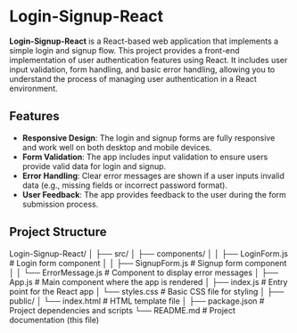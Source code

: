 # Login-Signup-React

**Login-Signup-React** is a React-based web application that implements a simple login and signup flow. This project provides a front-end implementation of user authentication features using React. It includes user input validation, form handling, and basic error handling, allowing you to understand the process of managing user authentication in a React environment.

## Features

- **Responsive Design**: The login and signup forms are fully responsive and work well on both desktop and mobile devices.
- **Form Validation**: The app includes input validation to ensure users provide valid data for login and signup.
- **Error Handling**: Clear error messages are shown if a user inputs invalid data (e.g., missing fields or incorrect password format).
- **User Feedback**: The app provides feedback to the user during the form submission process.

## Project Structure
Login-Signup-React/ │ ├── src/ │ ├── components/ │ │ ├── LoginForm.js # Login form component │ │ ├── SignupForm.js # Signup form component │ │ └── ErrorMessage.js # Component to display error messages │ ├── App.js # Main component where the app is rendered │ ├── index.js # Entry point for the React app │ └── styles.css # Basic CSS file for styling │ ├── public/ │ └── index.html # HTML template file │ ├── package.json # Project dependencies and scripts └── README.md # Project documentation (this file)
